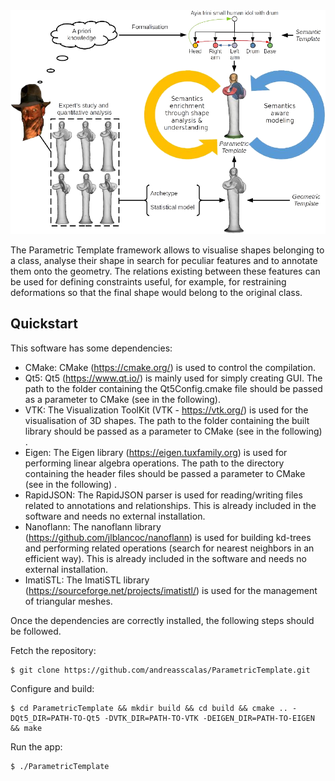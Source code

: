 <img src="docs/framework.png" alt="Schema of the framework" width="750px"/>

The Parametric Template framework allows to visualise shapes belonging to a class, analyse their shape in search for peculiar features and to annotate them onto the geometry. The relations existing between these features can be used for defining constraints useful, for example, for restraining deformations so that the final shape would belong to the original class.

## Quickstart
This software has some dependencies:
 - CMake: 
 	CMake (https://cmake.org/) is used to control the compilation.
 - Qt5:
 	Qt5 (https://www.qt.io/) is mainly used for simply creating GUI. The path to the folder containing the Qt5Config.cmake file should be passed as a parameter to CMake (see in the following).
 - VTK:
 	The Visualization ToolKit (VTK - https://vtk.org/) is used for the visualisation of 3D shapes. The path to the folder containing the built library should be passed as a parameter to CMake (see in the following) .
 - Eigen: 
 	The Eigen library (https://eigen.tuxfamily.org) is used for performing linear algebra operations. The path to the directory containing the header files should be passed a parameter to CMake (see in the following) .
 - RapidJSON:
 	The RapidJSON parser is used for reading/writing files related to annotations and relationships. This is already included in the software and needs no external installation.
 - Nanoflann:
 	The nanoflann library (https://github.com/jlblancoc/nanoflann) is used for building kd-trees and performing related operations (search for nearest neighbors in an efficient way). This is already included in the software and needs no external installation.
 - ImatiSTL: 
 	The ImatiSTL library (https://sourceforge.net/projects/imatistl/) is used for the management of triangular meshes.
	
Once the dependencies are correctly installed, the following steps should be followed.
	
Fetch the repository: 

    $ git clone https://github.com/andreasscalas/ParametricTemplate.git

Configure and build:

    $ cd ParametricTemplate && mkdir build && cd build && cmake .. -DQt5_DIR=PATH-TO-Qt5 -DVTK_DIR=PATH-TO-VTK -DEIGEN_DIR=PATH-TO-EIGEN && make

Run the app:

    $ ./ParametricTemplate

